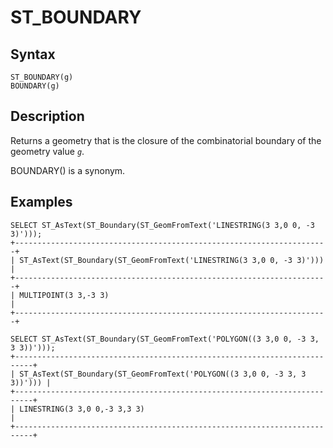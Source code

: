 
# ST_BOUNDARY

## Syntax


```
ST_BOUNDARY(g)
BOUNDARY(g)
```

## Description


Returns a geometry that is the closure of the combinatorial boundary of the geometry value *`g`*.


BOUNDARY() is a synonym.


## Examples


```
SELECT ST_AsText(ST_Boundary(ST_GeomFromText('LINESTRING(3 3,0 0, -3 3)')));
+----------------------------------------------------------------------+
| ST_AsText(ST_Boundary(ST_GeomFromText('LINESTRING(3 3,0 0, -3 3)'))) |
+----------------------------------------------------------------------+
| MULTIPOINT(3 3,-3 3)                                                 |
+----------------------------------------------------------------------+

SELECT ST_AsText(ST_Boundary(ST_GeomFromText('POLYGON((3 3,0 0, -3 3, 3 3))')));
+--------------------------------------------------------------------------+
| ST_AsText(ST_Boundary(ST_GeomFromText('POLYGON((3 3,0 0, -3 3, 3 3))'))) |
+--------------------------------------------------------------------------+
| LINESTRING(3 3,0 0,-3 3,3 3)                                             |
+--------------------------------------------------------------------------+
```
